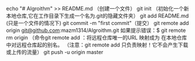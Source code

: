 echo "# Algroithm" >> README.md    （创建一个文件）
git init  （初始化一个新本地仓库,它在工作目录下生成一个名为.git的隐藏文件夹）
git add README.md  (只是一个文件的情况下)
git commit -m "first commit"（提交）
git remote add origin git@github.com:mazm1314/Algroithm.git  如果提示错误：$ git remote rm origin
（命令git remote add <shortname> <url>：将远程仓库唯一的URL<url> 映射成为 在本地仓库中对远程仓库起的别名<shortname>。
（注意：git remote add <shortname> <url>只负责映射！它不会产生下载或上传的流量）
git push -u origin master
